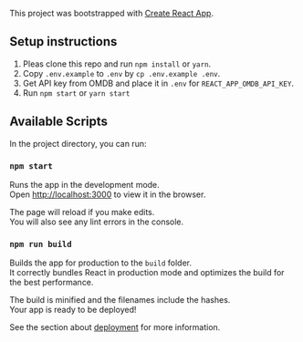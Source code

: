 This project was bootstrapped with [Create React App](https://github.com/facebook/create-react-app).

## Setup instructions

1. Pleas clone this repo and run `npm install` or `yarn`.
2. Copy `.env.example` to `.env` by `cp .env.example .env`.
3. Get API key from OMDB and place it in `.env` for `REACT_APP_OMDB_API_KEY`.
4. Run `npm start` or `yarn start`

## Available Scripts

In the project directory, you can run:

### `npm start`

Runs the app in the development mode.<br>
Open [http://localhost:3000](http://localhost:3000) to view it in the browser.

The page will reload if you make edits.<br>
You will also see any lint errors in the console.

### `npm run build`

Builds the app for production to the `build` folder.<br>
It correctly bundles React in production mode and optimizes the build for the best performance.

The build is minified and the filenames include the hashes.<br>
Your app is ready to be deployed!

See the section about [deployment](https://facebook.github.io/create-react-app/docs/deployment) for more information.

